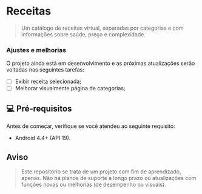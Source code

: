 
# Receitas

> Um catálogo de receitas virtual, separadas por categorias e com informações sobre saúde, preço e complexidade.

### Ajustes e melhorias

O projeto ainda está em desenvolvimento e as próximas atualizações serão voltadas nas seguintes tarefas:

- [ ] Exibir receita selecionada;
- [ ] Melhorar visualmente página de categorias;

## 💻 Pré-requisitos

Antes de começar, verifique se você atendeu ao seguinte requisito:
* Android 4.4+ (API 19).

## Aviso

> Este repositório se trata de um projeto com fim de aprendizado, apenas. Não há planos de suporte a longo prazo ou atualizações com funções novas ou melhorias (de desempenho ou visuais).